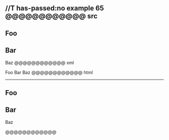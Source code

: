 //T has-passed:no
example 65
@@@@@@@@@@@@ src
---
Foo
---
Bar
---
Baz
@@@@@@@@@@@@ xml
<?xml version="1.0" encoding="UTF-8"?>
<!DOCTYPE document SYSTEM "CommonMark.dtd">
<document xmlns="http://commonmark.org/xml/1.0">
  <thematic_break />
  <heading level="2">
    <text>Foo</text>
  </heading>
  <heading level="2">
    <text>Bar</text>
  </heading>
  <paragraph>
    <text>Baz</text>
  </paragraph>
</document>
@@@@@@@@@@@@ html
<hr />
<h2>Foo</h2>
<h2>Bar</h2>
<p>Baz</p>
@@@@@@@@@@@@
